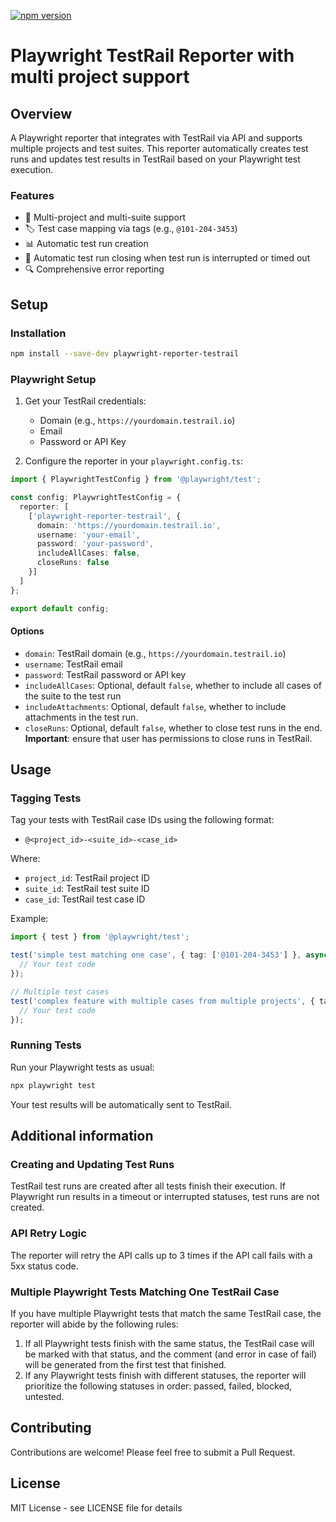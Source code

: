[![npm version](https://badge.fury.io/js/playwright-reporter-testrail.svg)](https://badge.fury.io/js/playwright-reporter-testrail)

# Playwright TestRail Reporter with multi project support

## Overview

A Playwright reporter that integrates with TestRail via API and supports multiple projects and test suites. This reporter automatically creates test runs and updates test results in TestRail based on your Playwright test execution.

### Features

- 🔄 Multi-project and multi-suite support
- 🏷️ Test case mapping via tags (e.g., `@101-204-3453`)
- 📊 Automatic test run creation
- 📝 Automatic test run closing when test run is interrupted or timed out
- 🔍 Comprehensive error reporting

## Setup

### Installation

```bash
npm install --save-dev playwright-reporter-testrail
```

### Playwright Setup

1. Get your TestRail credentials:
   - Domain (e.g., `https://yourdomain.testrail.io`)
   - Email
   - Password or API Key

2. Configure the reporter in your `playwright.config.ts`:

```typescript
import { PlaywrightTestConfig } from '@playwright/test';

const config: PlaywrightTestConfig = {
  reporter: [
    ['playwright-reporter-testrail', {
      domain: 'https://yourdomain.testrail.io',
      username: 'your-email',
      password: 'your-password',
      includeAllCases: false,
      closeRuns: false
    }]
  ]
};

export default config;
```

#### Options

- `domain`: TestRail domain (e.g., `https://yourdomain.testrail.io`)
- `username`: TestRail email
- `password`: TestRail password or API key
- `includeAllCases`: Optional, default `false`, whether to include all cases of the suite to the test run
- `includeAttachments`: Optional, default `false`, whether to include attachments in the test run.
- `closeRuns`: Optional, default `false`, whether to close test runs in the end. **Important**: ensure that user has permissions to close runs in TestRail.

## Usage

### Tagging Tests

Tag your tests with TestRail case IDs using the following format:
- `@<project_id>-<suite_id>-<case_id>`

Where:
- `project_id`: TestRail project ID
- `suite_id`: TestRail test suite ID
- `case_id`: TestRail test case ID

Example:

```typescript
import { test } from '@playwright/test';

test('simple test matching one case', { tag: ['@101-204-3453'] }, async ({ page }) => {
  // Your test code
});

// Multiple test cases
test('complex feature with multiple cases from multiple projects', { tag: ['@101-204-3453', '@203-305-4567'] }, async ({ page }) => {
  // Your test code
});
```

### Running Tests

Run your Playwright tests as usual:

```bash
npx playwright test
```

Your test results will be automatically sent to TestRail.

## Additional information

### Creating and Updating Test Runs

TestRail test runs are created after all tests finish their execution. If Playwright run results in a timeout or interrupted statuses, test runs are not created.

### API Retry Logic

The reporter will retry the API calls up to 3 times if the API call fails with a 5xx status code.

### Multiple Playwright Tests Matching One TestRail Case

If you have multiple Playwright tests that match the same TestRail case, the reporter will abide by the following rules:

1. If all Playwright tests finish with the same status, the TestRail case will be marked with that status, and the comment (and error in case of fail) will be generated from the first test that finished.
2. If any Playwright tests finish with different statuses, the reporter will prioritize the following statuses in order: passed, failed, blocked, untested.

## Contributing

Contributions are welcome! Please feel free to submit a Pull Request.

## License

MIT License - see LICENSE file for details
